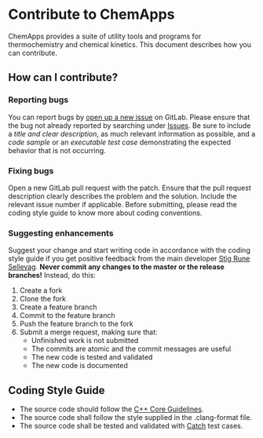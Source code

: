 # Contribute to ChemApps

ChemApps provides a suite of utility tools and programs for thermochemistry
and chemical kinetics. This document describes how you can contribute.

## How can I contribute?

### Reporting bugs

You can report bugs by [open up a new issue](https://gitlab.com/stigrs/chemapps/issues/new) 
on GitLab. Please ensure that the bug not already reported by searching under
[Issues](https://gitlab.com/stigrs/chemapps/issues). Be sure to include a *title 
and clear description*, as much relevant information as possible, and a *code 
sample* or an *executable test case* demonstrating the expected behavior that is 
not occurring. 

### Fixing bugs

Open a new GitLab pull request with the patch. Ensure that the pull request
description clearly describes the problem and the solution. Include the relevant
issue number if applicable. Before submitting, please read the coding style 
guide to know more about coding conventions.

### Suggesting enhancements

Suggest your change and start writing code in accordance with the coding 
style guide if you get positive feedback from the main developer [Stig Rune 
Sellevag](@stigrs). **Never commit any changes to the master or the release 
branches!** Instead, do this:
1. Create a fork
2. Clone the fork
3. Create a feature branch
4. Commit to the feature branch
5. Push the feature branch to the fork
6. Submit a merge request, making sure that:
    * Unfinished work is not submitted
    * The commits are atomic and the commit messages are useful
    * The new code is tested and validated
    * The new code is documented

## Coding Style Guide
* The source code should follow the [C++ Core Guidelines](http://isocpp.github.io/CppCoreGuidelines/CppCoreGuidelines). 
* The source code shall follow the style supplied in the .clang-format file.
* The source code shall be tested and validated with [Catch](https://https://github.com/philsquared/catch)
test cases.
